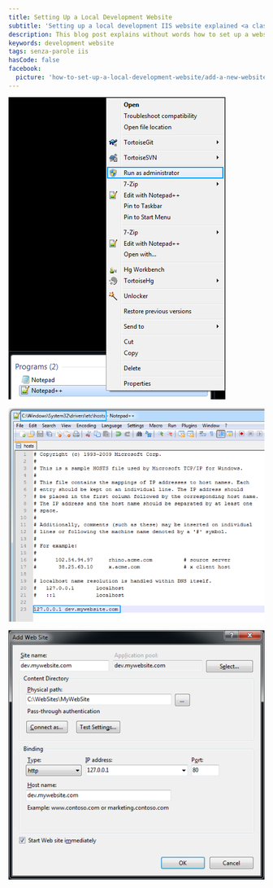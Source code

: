 ```yaml
---
title: Setting Up a Local Development Website
subtitle: 'Setting up a local development IIS website explained <a class="senza-parole" href="/tags/senza-parole">without words</a>'
description: This blog post explains without words how to set up a website on a local IIS. The website can than be used for development purposes.
keywords: development website
tags: senza-parole iis
hasCode: false
facebook:
  picture: 'how-to-set-up-a-local-development-website/add-a-new-website-in-iis.png'
---
```

![Run text editor as administrator](/resources/how-to-set-up-a-local-development-website/run-text-editor-as-administrator.png)

![IIS hosts file](/resources/how-to-set-up-a-local-development-website/iis-hosts-file.png)

![Add a new website in IIS](/resources/how-to-set-up-a-local-development-website/add-a-new-website-in-iis.png)